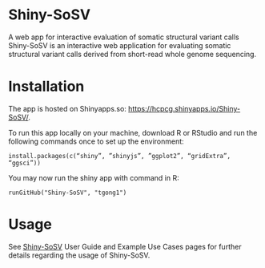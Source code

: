 # Shiny-SoSV
A web app for interactive evaluation of somatic structural variant calls
Shiny-SoSV is an interactive web application for evaluating somatic structural variant calls derived from short-read whole genome sequencing.

# Installation
The app is hosted on Shinyapps.so: https://hcpcg.shinyapps.io/Shiny-SoSV/.

To run this app locally on your machine, download R or RStudio and run the following commands once to set up the environment:
```
install.packages(c(“shiny”, ”shinyjs”, ”ggplot2”, “gridExtra”, “ggsci”))
```
You may now run the shiny app with command in R:
```
runGitHub("Shiny-SoSV", "tgong1")
```

# Usage
See [Shiny-SoSV](https://hcpcg.shinyapps.io/Shiny-SoSV/) User Guide and Example Use Cases pages for further details regarding the usage of Shiny-SoSV. 
